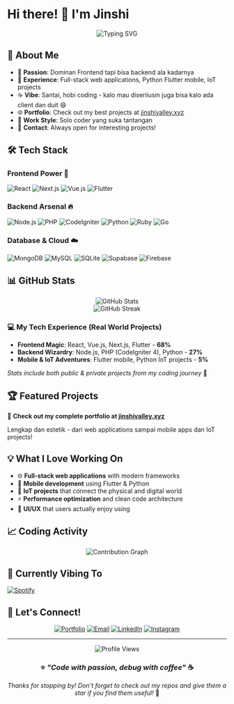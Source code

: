# Hi there! 👋 I'm Jinshi

<div align="center">
  <img src="https://readme-typing-svg.herokuapp.com?font=Fira+Code&pause=1000&color=36BCF7FF&center=true&vCenter=true&width=435&lines=Frontend+Enthusiast;Full+Stack+Developer;IoT+%26+Mobile+Explorer;Code+%26+Coffee+Lover" alt="Typing SVG" />
</div>

## 🚀 About Me

- 🎯 **Passion**: Dominan Frontend tapi bisa backend ala kadarnya 
- 🔧 **Experience**: Full-stack web applications, Python Flutter mobile, IoT projects
- ☕ **Vibe**: Santai, hobi coding - kalo mau diseriiusin juga bisa kalo ada client dan duit 😄
- 🌐 **Portfolio**: Check out my best projects at [jinshivalley.xyz](https://www.jinshivalley.xyz)
- 💼 **Work Style**: Solo coder yang suka tantangan
- 📧 **Contact**: Always open for interesting projects!

## 🛠️ Tech Stack

### Frontend Power 💪
![React](https://img.shields.io/badge/React-20232A?style=for-the-badge&logo=react&logoColor=61DAFB)
![Next.js](https://img.shields.io/badge/Next-black?style=for-the-badge&logo=next.js&logoColor=white)
![Vue.js](https://img.shields.io/badge/Vue.js-35495E?style=for-the-badge&logo=vuedotjs&logoColor=4FC08D)
![Flutter](https://img.shields.io/badge/Flutter-02569B?style=for-the-badge&logo=flutter&logoColor=white)

### Backend Arsenal 🔥
![Node.js](https://img.shields.io/badge/Node.js-43853D?style=for-the-badge&logo=node.js&logoColor=white)
![PHP](https://img.shields.io/badge/PHP-777BB4?style=for-the-badge&logo=php&logoColor=white)
![CodeIgniter](https://img.shields.io/badge/CodeIgniter-EF4223?style=for-the-badge&logo=codeigniter&logoColor=white)
![Python](https://img.shields.io/badge/Python-3776AB?style=for-the-badge&logo=python&logoColor=white)
![Ruby](https://img.shields.io/badge/Ruby-CC342D?style=for-the-badge&logo=ruby&logoColor=white)
![Go](https://img.shields.io/badge/Go-00ADD8?style=for-the-badge&logo=go&logoColor=white)

### Database & Cloud ☁️
![MongoDB](https://img.shields.io/badge/MongoDB-4EA94B?style=for-the-badge&logo=mongodb&logoColor=white)
![MySQL](https://img.shields.io/badge/MySQL-005C84?style=for-the-badge&logo=mysql&logoColor=white)
![SQLite](https://img.shields.io/badge/SQLite-07405E?style=for-the-badge&logo=sqlite&logoColor=white)
![Supabase](https://img.shields.io/badge/Supabase-3ECF8E?style=for-the-badge&logo=supabase&logoColor=white)
![Firebase](https://img.shields.io/badge/Firebase-039BE5?style=for-the-badge&logo=Firebase&logoColor=white)

## 📊 GitHub Stats

<div align="center">
  <img src="https://github-readme-stats.vercel.app/api?username=shinbrot&theme=tokyonight&hide_border=false&show_icons=true" alt="GitHub Stats" />
</div>

<div align="center">
  <img src="https://github-readme-streak-stats.herokuapp.com/?user=shinbrot&theme=tokyonight&hide_border=false" alt="GitHub Streak" />
</div>

### 💻 My Tech Experience (Real World Projects)
- **Frontend Magic**: React, Vue.js, Next.js, Flutter - **68%** 
- **Backend Wizardry**: Node.js, PHP (CodeIgniter 4), Python - **27%**
- **Mobile & IoT Adventures**: Flutter mobile, Python IoT projects - **5%**

*Stats include both public & private projects from my coding journey* 🚀

## 🏆 Featured Projects

🌟 **Check out my complete portfolio at [jinshivalley.xyz](https://www.jinshivalley.xyz)** 

Lengkap dan estetik - dari web applications sampai mobile apps dan IoT projects!

## 💡 What I Love Working On

- 🌐 **Full-stack web applications** with modern frameworks
- 📱 **Mobile development** using Flutter & Python
- 🔗 **IoT projects** that connect the physical and digital world  
- ⚡ **Performance optimization** and clean code architecture
- 🎨 **UI/UX** that users actually enjoy using

## 📈 Coding Activity

<div align="center">
  <img src="https://github-readme-activity-graph.vercel.app/graph?username=shinbrot&bg_color=1a1b27&color=be90f2&line=638fda&point=35bcbf&area=true&hide_border=true" alt="Contribution Graph" />
</div>

## 🎵 Currently Vibing To 
[![Spotify](https://novatorem.vercel.app/api/spotify)](https://open.spotify.com/user/330ade75165f4e8f8207fab95908cf5c)

## 🤝 Let's Connect!

<div align="center">
  
[![Portfolio](https://img.shields.io/badge/Portfolio-255E63?style=for-the-badge&logo=About.me&logoColor=white)](https://www.jinshivalley.xyz)
[![Email](https://img.shields.io/badge/Email-D14836?style=for-the-badge&logo=gmail&logoColor=white)](mailto:jinshiivy@gmail.com)
[![LinkedIn](https://img.shields.io/badge/LinkedIn-0077B5?style=for-the-badge&logo=linkedin&logoColor=white)](https://linkedin.com/in/yourprofile)
[![Instagram](https://img.shields.io/badge/Instagram-E4405F?style=for-the-badge&logo=instagram&logoColor=white)](https://instagram.com/yourhandle)

</div>

---

<div align="center">
  <img src="https://komarev.com/ghpvc/?username=shinbrot&color=blueviolet" alt="Profile Views" />
  
  ### ⭐ *"Code with passion, debug with coffee"* ☕
  
  *Thanks for stopping by! Don't forget to check out my repos and give them a star if you find them useful!* 🌟
</div>
